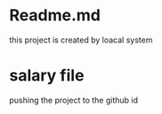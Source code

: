 # Readme.md 
this project is created by loacal system 
# salary file 
 pushing the project to the github id 

